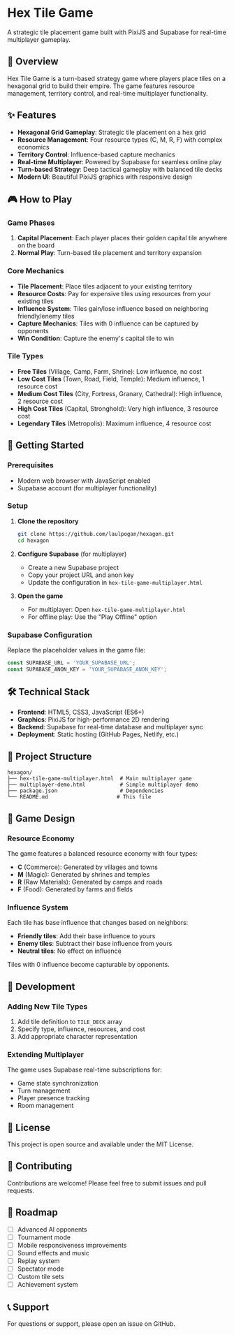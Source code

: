 # Hex Tile Game

A strategic tile placement game built with PixiJS and Supabase for real-time multiplayer gameplay.

## 🎯 Overview

Hex Tile Game is a turn-based strategy game where players place tiles on a hexagonal grid to build their empire. The game features resource management, territory control, and real-time multiplayer functionality.

## ✨ Features

- **Hexagonal Grid Gameplay**: Strategic tile placement on a hex grid
- **Resource Management**: Four resource types (C, M, R, F) with complex economics
- **Territory Control**: Influence-based capture mechanics
- **Real-time Multiplayer**: Powered by Supabase for seamless online play
- **Turn-based Strategy**: Deep tactical gameplay with balanced tile decks
- **Modern UI**: Beautiful PixiJS graphics with responsive design

## 🎮 How to Play

### Game Phases

1. **Capital Placement**: Each player places their golden capital tile anywhere on the board
2. **Normal Play**: Turn-based tile placement and territory expansion

### Core Mechanics

- **Tile Placement**: Place tiles adjacent to your existing territory
- **Resource Costs**: Pay for expensive tiles using resources from your existing tiles
- **Influence System**: Tiles gain/lose influence based on neighboring friendly/enemy tiles
- **Capture Mechanics**: Tiles with 0 influence can be captured by opponents
- **Win Condition**: Capture the enemy's capital tile to win

### Tile Types

- **Free Tiles** (Village, Camp, Farm, Shrine): Low influence, no cost
- **Low Cost Tiles** (Town, Road, Field, Temple): Medium influence, 1 resource cost
- **Medium Cost Tiles** (City, Fortress, Granary, Cathedral): High influence, 2 resource cost
- **High Cost Tiles** (Capital, Stronghold): Very high influence, 3 resource cost
- **Legendary Tiles** (Metropolis): Maximum influence, 4 resource cost

## 🚀 Getting Started

### Prerequisites

- Modern web browser with JavaScript enabled
- Supabase account (for multiplayer functionality)

### Setup

1. **Clone the repository**
   ```bash
   git clone https://github.com/laulpogan/hexagon.git
   cd hexagon
   ```

2. **Configure Supabase** (for multiplayer)
   - Create a new Supabase project
   - Copy your project URL and anon key
   - Update the configuration in `hex-tile-game-multiplayer.html`

3. **Open the game**
   - For multiplayer: Open `hex-tile-game-multiplayer.html`
   - For offline play: Use the "Play Offline" option

### Supabase Configuration

Replace the placeholder values in the game file:

```javascript
const SUPABASE_URL = 'YOUR_SUPABASE_URL';
const SUPABASE_ANON_KEY = 'YOUR_SUPABASE_ANON_KEY';
```

## 🛠️ Technical Stack

- **Frontend**: HTML5, CSS3, JavaScript (ES6+)
- **Graphics**: PixiJS for high-performance 2D rendering
- **Backend**: Supabase for real-time database and multiplayer sync
- **Deployment**: Static hosting (GitHub Pages, Netlify, etc.)

## 📁 Project Structure

```
hexagon/
├── hex-tile-game-multiplayer.html  # Main multiplayer game
├── multiplayer-demo.html           # Simple multiplayer demo
├── package.json                    # Dependencies
└── README.md                      # This file
```

## 🎨 Game Design

### Resource Economy

The game features a balanced resource economy with four types:
- **C** (Commerce): Generated by villages and towns
- **M** (Magic): Generated by shrines and temples  
- **R** (Raw Materials): Generated by camps and roads
- **F** (Food): Generated by farms and fields

### Influence System

Each tile has base influence that changes based on neighbors:
- **Friendly tiles**: Add their base influence to yours
- **Enemy tiles**: Subtract their base influence from yours
- **Neutral tiles**: No effect on influence

Tiles with 0 influence become capturable by opponents.

## 🔧 Development

### Adding New Tile Types

1. Add tile definition to `TILE_DECK` array
2. Specify type, influence, resources, and cost
3. Add appropriate character representation

### Extending Multiplayer

The game uses Supabase real-time subscriptions for:
- Game state synchronization
- Turn management
- Player presence tracking
- Room management

## 📝 License

This project is open source and available under the MIT License.

## 🤝 Contributing

Contributions are welcome! Please feel free to submit issues and pull requests.

## 🎯 Roadmap

- [ ] Advanced AI opponents
- [ ] Tournament mode
- [ ] Mobile responsiveness improvements
- [ ] Sound effects and music
- [ ] Replay system
- [ ] Spectator mode
- [ ] Custom tile sets
- [ ] Achievement system

## 📞 Support

For questions or support, please open an issue on GitHub.